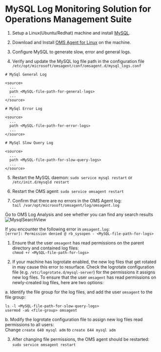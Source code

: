 # MySQL Log Monitoring Solution for Operations Management Suite

1. Setup a Linux(Ubuntu/Redhat) machine and install [MySQL](http://dev.mysql.com/doc/refman/5.7/en/installing.html).

2. Download and Install [OMS Agent for Linux](https://github.com/Microsoft/OMS-Agent-for-Linux) on the machine. 

3. Configure MySQL to generate slow, error and general logs.

4. Verify and update the MySQL log file path in the configuration file ```/etc/opt/microsoft/omsagent/conf/omsagent.d/mysql_logs.conf```

  ```config
  # MySql General Log
  
  <source>
    ...
    path <MySQL-file-path-for-general-logs>
    ...
  </source>
  
  # MySql Error Log
  
  <source>
    ...
    path <MySQL-file-path-for-error-logs>
    ...
  </source>
  
  # MySql Slow Query Log
  
  <source>
    ...
    path <MySQL-file-path-for-slow-query-logs>
    ...
  </source>
  ```

5. Restart the MySQL daemon:
```sudo service mysql restart``` or ```/etc/init.d/mysqld restart```

6. Restart the OMS agent:
```sudo service omsagent restart```


7. Confirm that there are no errors in the OMS Agent log:  
```tail /var/opt/microsoft/omsagent/log/omsagent.log```

Go to OMS Log Analysis and see whether you can find any search results
![MysqlSearchView](pictures/MysqlSearchView.png?raw=true)




If you encounter the following error in ```omsagent.log```:  
```[error]: Permission denied @ rb_sysopen - <MySQL-file-path-for-logs>```

1. Ensure that the user ```omsagent``` has read permissions on the parent directory and contained log files:  
```chmod +r <MySQL-file-path-for-logs>```
  
2. If your machine has logrotate enabled, the new log files that get rotated in may cause this error to resurface. Check the logrotate configuration file (e.g. ```/etc/logrotate.d/mysql-server```) for the permissions it assigns new log files. To ensure that the user ```omsagent``` has read permissions on newly-created log files, here are two options:

 a. Identify the file group for the log files, and add the user ```omsagent``` to the file group:
  ```commands
  ls -l <MySQL-file-path-for-slow-query-logs>
  usermod -aG <file-group> omsagent
  ```  
 
 b. Modify the logrotate configuration file to assign new log files read permissions to all users:  
Change ```create 640 mysql adm``` to ```create 644 mysql adm```

3. After changing file permissions, the OMS agent should be restarted:  
```sudo service omsagent restart```
